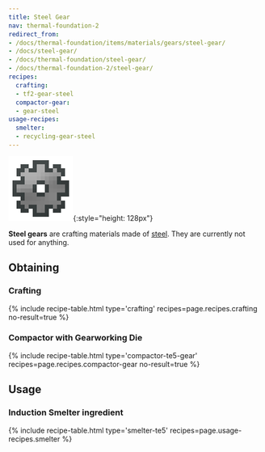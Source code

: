 ```yaml
---
title: Steel Gear
nav: thermal-foundation-2
redirect_from:
- /docs/thermal-foundation/items/materials/gears/steel-gear/
- /docs/steel-gear/
- /docs/thermal-foundation/steel-gear/
- /docs/thermal-foundation-2/steel-gear/
recipes:
  crafting:
  - tf2-gear-steel
  compactor-gear:
  - gear-steel
usage-recipes:
  smelter:
  - recycling-gear-steel
---
```


![Steel gear](/assets/images/thermal-foundation-2/gear-steel.png){:style="height: 128px"}


**Steel gears** are crafting materials made of [steel](/docs/1.12/thermal-foundation-2/steel-ingot/). They
are currently not used for anything.


Obtaining
---------

### Crafting
{% include recipe-table.html type='crafting' recipes=page.recipes.crafting no-result=true %}

### Compactor with Gearworking Die
{% include recipe-table.html type='compactor-te5-gear' recipes=page.recipes.compactor-gear no-result=true %}


Usage
-----

### Induction Smelter ingredient
{% include recipe-table.html type='smelter-te5' recipes=page.usage-recipes.smelter %}
